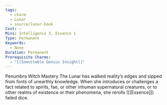 ```yaml
---
tags:
  - charm
  - Lunar
  - source/lunar-book
Cost: —
Mins: Intelligence 3, Essence 1
Type: Permanent
Keywords:
  - None
Duration: Permanent
Prerequisite Charms:
  - "[[Inevitable Genius Insight]]"
---
```

Penumbra Witch Mastery The Lunar has walked reality’s edges and sipped from fonts of unearthly knowledge. When she introduces or challenges a fact related to spirits, fae, or other inhuman supernatural creatures, or to other realms of existence or their phenomena, she rerolls ([[Essence]]) failed dice.